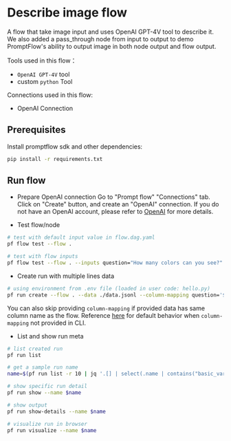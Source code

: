 # Describe image flow
A flow that take image input and uses OpenAI GPT-4V tool to describe it. We also added a pass_through node from input to output to demo PromptFlow's ability to output image in both node output and flow output.

Tools used in this flow：
- `OpenAI GPT-4V` tool
- custom `python` Tool

Connections used in this flow:
- OpenAI Connection

## Prerequisites

Install promptflow sdk and other dependencies:
```bash
pip install -r requirements.txt
```

## Run flow

- Prepare OpenAI connection
Go to "Prompt flow" "Connections" tab. Click on "Create" button, and create an "OpenAI" connection. If you do not have an OpenAI account, please refer to [OpenAI](https://platform.openai.com/) for more details.

- Test flow/node
```bash
# test with default input value in flow.dag.yaml
pf flow test --flow .

# test with flow inputs
pf flow test --flow . --inputs question="How many colors can you see?" input_image="{\"data:image/png;url\": \"https://developer.microsoft.com/_devcom/images/logo-ms-social.png\"}"

```

- Create run with multiple lines data
```bash
# using environment from .env file (loaded in user code: hello.py)
pf run create --flow . --data ./data.jsonl --column-mapping question='${data.question}' --stream
```

You can also skip providing `column-mapping` if provided data has same column name as the flow.
Reference [here](https://aka.ms/pf/column-mapping) for default behavior when `column-mapping` not provided in CLI.

- List and show run meta
```bash
# list created run
pf run list

# get a sample run name
name=$(pf run list -r 10 | jq '.[] | select(.name | contains("basic_variant_0")) | .name'| head -n 1 | tr -d '"')

# show specific run detail
pf run show --name $name

# show output
pf run show-details --name $name

# visualize run in browser
pf run visualize --name $name
```
